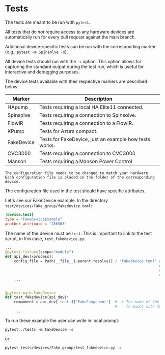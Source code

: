 # Tests

The tests are meant to be run with `pytest`.

All tests that do *not* require access to any hardware devices are automatically run for every pull request against the main branch.

Additional device-specific tests can be run with the corresponding marker (e.g., `pytest -m Spinsolve -s`).

All device tests should run with the `-s` option. This option allows for capturing the standard output during the test run, which is useful for interactive and debugging purposes.

The device tests available with their respective markers are described below:

| Marker     | Description                                            |
|------------|--------------------------------------------------------|
| HApump     | Tests requiring a local HA Elite11 connected.          |
| Spinsolve  | Tests requiring a connection to Spinsolve.             |
| FlowIR     | Tests requiring a connection to a FlowIR.              |
| KPump      | Tests for Azura compact.                               |
| FakeDevice | Tests for FakeDevice, just an example how tests works. |
| CVC3000    | Tests requiring a connection to CVC3000                |
| Manson     | Tests requiring a Manson Power Control                 |


```{warning}
The configuration file needs to be changed to match your hardware.
Each configuration file is placed in the folder of the corresponding device.
```

The configuration file used in the test should have specific attributes.

Let's see our FakeDevice example. In the directory `test/devices/Fake_group/fakedevice.toml`:

```toml
[device.test]
type = "FakeDeviceExample"
another_attribute = "786563"
```

The name of the device must be `test`. This is important to link to the test script, in this case, `test_fakedevice.py`.

```python
...
@pytest.fixture(scope="module")
def api_dev(xprocess):
    config_file = Path(__file__).parent.resolve() / "fakedevice.toml" # -> The name mus
                                                                      #    corresponding with  
                                                                      #    the configuration
                                                                      #    file
    ...


@pytest.mark.FakeDevice
def test_fakedevice(api_dev):
    component = api_dev['test']['FakeComponent']  # -> The name of the device must be `test` 
                                                  #    to macht with the key name here!
    ...
```

To run these example the user can write in local prompt:
```shell
pytest ./tests -m FakeDevice -s
```
or 
```shell
pytest tests/devices/Fake_group/test_fakedevice.py -s
```